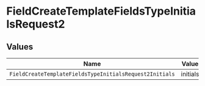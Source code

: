 # FieldCreateTemplateFieldsTypeInitialsRequest2


## Values

| Name                                                    | Value                                                   |
| ------------------------------------------------------- | ------------------------------------------------------- |
| `FieldCreateTemplateFieldsTypeInitialsRequest2Initials` | initials                                                |